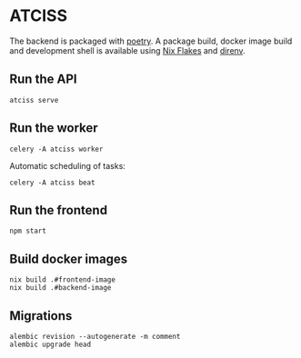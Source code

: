 # ATCISS

The backend is packaged with [poetry](https://python-poetry.org/).
A package build, docker image build and development shell is available
using [Nix Flakes](https://nixos.wiki/wiki/Flakes) and
[direnv](https://direnv.net/).

## Run the API

```
atciss serve
```

## Run the worker

```
celery -A atciss worker
```

Automatic scheduling of tasks:
```
celery -A atciss beat
```

## Run the frontend

```
npm start
```

## Build docker images

```
nix build .#frontend-image
nix build .#backend-image
```

## Migrations

```
alembic revision --autogenerate -m comment
alembic upgrade head
```
